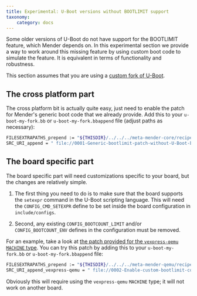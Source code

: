 ```yaml
---
title: Experimental: U-Boot versions without BOOTLIMIT support
taxonomy:
    category: docs
---
```


Some older versions of U-Boot do not have support for the BOOTLIMIT feature,
which Mender depends on. In this experimental section we provide a way to work
around this missing feature by using custom boot code to simulate the
feature. It is equivalent in terms of functionality and robustness.

This section assumes that you are using a [custom fork of
U-Boot](../..#forks-of-u-boot).

## The cross platform part

The cross platform bit is actually quite easy, just need to enable the patch for
Mender's generic boot code that we already provide. Add this to your
`u-boot-my-fork.bb` or `u-boot-my-fork.bbappend` file (adjust paths as
necessary):

```bash
FILESEXTRAPATHS_prepend := "${THISDIR}/../../../meta-mender-core/recipes-bsp/u-boot/patches/experimental:"
SRC_URI_append = " file://0001-Generic-bootlimit-patch-without-U-Boot-boot-counter-.patch"
```

## The board specific part

The board specific part will need customizations specific to your board, but the
changes are relatively simple.

1. The first thing you need to do is to make sure that the board supports the
   `setexpr` command in the U-Boot scripting language. This will need the
   `CONFIG_CMD_SETEXPR` define to be set inside the board configuration in
   `include/configs`.

2. Second, any existing `CONFIG_BOOTCOUNT_LIMIT` and/or `CONFIG_BOOTCOUNT_ENV`
   defines in the configuration must be removed.

<!--AUTOVERSION: "meta-mender/blob/%"/ignore -->
For an example, take a look at [the patch provided for the `vexpress-qemu`
`MACHINE`
type](https://github.com/mendersoftware/meta-mender/blob/master/meta-mender-qemu/recipes-bsp/u-boot/patches/experimental/0002-Enable-custom-bootlimit-code-for-vexpress-qemu.patch?target=_blank).
You can try this patch by adding this to your `u-boot-my-fork.bb` or
`u-boot-my-fork.bbappend` file:

```bash
FILESEXTRAPATHS_prepend := "${THISDIR}/../../../meta-mender-qemu/recipes-bsp/u-boot/patches/experimental:"
SRC_URI_append_vexpress-qemu = " file://0002-Enable-custom-bootlimit-code-for-vexpress-qemu.patch"
```

Obviously this will require using the `vexpress-qemu` `MACHINE` type; it will
not work on another board.
